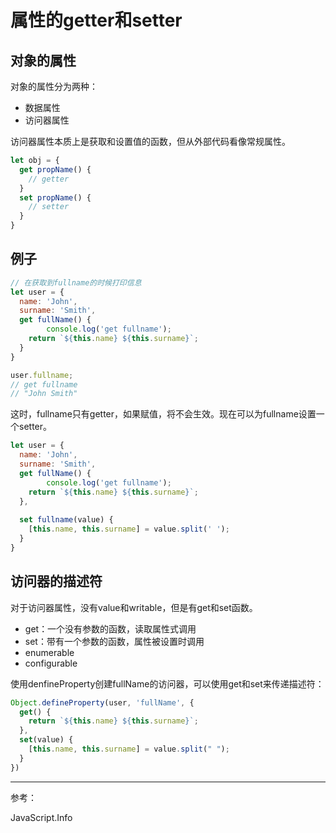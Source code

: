 # 属性的getter和setter

## 对象的属性

对象的属性分为两种：

- 数据属性
- 访问器属性

访问器属性本质上是获取和设置值的函数，但从外部代码看像常规属性。

```js
let obj = {
  get propName() {
  	// getter
  }
  set propName() {
  	// setter
  }
}
```

## 例子

```js
// 在获取到fullname的时候打印信息
let user = {
  name: 'John',
  surname: 'Smith',
  get fullName() {
 		console.log('get fullname');
    return `${this.name} ${this.surname}`;
  }
}

user.fullname;
// get fullname
// "John Smith"
```

这时，fullname只有getter，如果赋值，将不会生效。现在可以为fullname设置一个setter。

```js
let user = {
  name: 'John',
  surname: 'Smith',
  get fullName() {
 		console.log('get fullname');
    return `${this.name} ${this.surname}`;
  },
  
  set fullname(value) {
  	[this.name, this.surname] = value.split(' ');
  }
}
```

## 访问器的描述符

对于访问器属性，没有value和writable，但是有get和set函数。

- get：一个没有参数的函数，读取属性式调用
- set：带有一个参数的函数，属性被设置时调用
- enumerable
- configurable

使用denfineProperty创建fullName的访问器，可以使用get和set来传递描述符：

```js
Object.defineProperty(user, 'fullName', {
  get() {
  	return `${this.name} ${this.surname}`;
  },
  set(value) {
  	[this.name, this.surname] = value.split(" ");
  }
})
```

---

参考：

JavaScript.Info